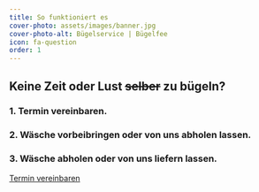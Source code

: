 ```yaml
---
title: So funktioniert es
cover-photo: assets/images/banner.jpg
cover-photo-alt: Bügelservice | Bügelfee
icon: fa-question
order: 1
---
```

## Keine Zeit oder Lust <s>selber</s> zu bügeln?  
  
  
### 1. Termin vereinbaren.  
### 2. Wäsche vorbeibringen oder von uns abholen lassen.  
### 3. Wäsche abholen oder von uns liefern lassen.  
  
    
<a href="#contact" class="button scrolly">Termin vereinbaren</a>


